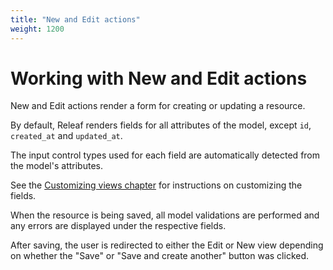```yaml
---
title: "New and Edit actions"
weight: 1200
---
```


# Working with New and Edit actions

New and Edit actions render a form for creating or updating a resource.

By default, Releaf renders fields for all attributes of the model, except `id`, `created_at` and `updated_at`.

The input control types used for each field are automatically detected from the model's attributes.

See the [Customizing views chapter](../builders.html) for instructions on customizing the fields.

When the resource is being saved, all model validations are performed and any errors are displayed under the respective fields.

After saving, the user is redirected to either the Edit or New view depending on whether the "Save" or "Save and create another" button was clicked.


